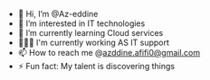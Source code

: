 - 👋 Hi, I’m @Az-eddine
- 👀 I’m interested in IT technologies
- 🌱 I’m currently learning Cloud services 
- 🧑🏻‍💻 I'm currently working AS IT support
- 📫 How to reach me @azddine.afifi0@gmail.com
- ⚡ Fun fact: My talent is discovering things

<!---
Az-eddine1/Az-eddine1 is a ✨ special ✨ repository because its `README.md` (this file) appears on your GitHub profile.
You can click the Preview link to take a look at your changes.
--->
